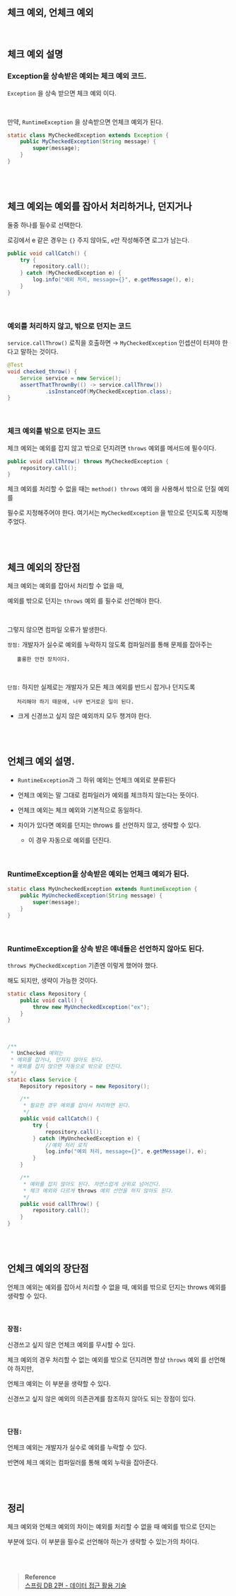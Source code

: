 ## 체크 예외, 언체크 예외

<br/>

## 체크 예외 설명

### Exception을 상속받은 예외는 체크 예외 코드.

`Exception` 을 상속 받으면 체크 예외 이다.

<br/>

만약, `RuntimeException` 을 상속받으면 언체크 예외가 된다.

```java
static class MyCheckedException extends Exception {
    public MyCheckedException(String message) {
        super(message);
    }
}
```

<br/><br/>

## 체크 예외는 예외를 잡아서 처리하거나, 던지거나

둘중 하나를 필수로 선택한다.

로깅에서 e 같은 경우는 `{}` 주지 않아도, `e`만 작성해주면 로그가 남는다.

```java
public void callCatch() {
    try {
        repository.call();
    } catch (MyCheckedException e) {
        log.info("예외 처리, message={}", e.getMessage(), e);
    }
}
```

<br/>

### 예외를 처리하지 않고, 밖으로 던지는 코드

`service.callThrow()` 로직을 호출하면 → 
`MyCheckedException` 인셉션이 터져야 한다고 말하는 것이다.

```java
@Test
void checked_throw() {
    Service service = new Service();
    assertThatThrownBy(() -> service.callThrow())
            .isInstanceOf(MyCheckedException.class);
}
```

<br/>

### 체크 예외를 밖으로 던지는 코드

체크 예외는 예외를 잡지 않고 밖으로 던지려면 `throws` 예외를 메서드에 필수이다.

```java
public void callThrow() throws MyCheckedException {
    repository.call();
}
```

체크 예외를 처리할 수 없을 때는 `method() throws` 예외 을 사용해서 밖으로 던질 예외를 

필수로 지정해주어야 한다. 여기서는 `MyCheckedException` 을 밖으로 던지도록 지정해주었다.

<br/><br/>

## 체크 예외의 장단점

체크 예외는 예외를 잡아서 처리할 수 없을 때, 

예외를 밖으로 던지는 `throws` 예외 를 필수로 선언해야 한다. 

<br/>

그렇지 않으면 컴파일 오류가 발생한다.

`장점:` 개발자가 실수로 예외를 누락하지 않도록 컴파일러를 통해 문제를 잡아주는 

       훌륭한 안전 장치이다.

<br/>

`단점:` 하지만 실제로는 개발자가 모든 체크 예외를 반드시 잡거나 던지도록 

       처리해야 하기 때문에, 너무 번거로운 일이 된다. 

- 크게 신경쓰고 싶지 않은 예외까지 모두 챙겨야 한다.

<br/><br/>

## 언체크 예외 설명.

- `RuntimeException`과 그 하위 예외는 언체크 예외로 분류된다

- 언체크 예외는 말 그대로 컴파일러가 예외를 체크하지 않는다는 뜻이다.
  
- 언체크 예외는 체크 예외와 기본적으로 동일하다.
  
- 차이가 있다면 예외를 던지는 throws 를 선언하지 않고, 생략할 수 있다.
    - 이 경우 자동으로 예외를 던진다.

<br/>

### RuntimeException을 상속받은 예외는 언체크 예외가 된다.

```java
static class MyUncheckedException extends RuntimeException {
    public MyUncheckedException(String message) {
        super(message);
    }
}
```

<br/>

### RuntimeException을 상속 받은 얘네들은 선언하지 않아도 된다.

`throws MyCheckedException` 기존엔 이렇게 했어야 했다. 

해도 되지만, 생략이 가능한 것이다.

```java
static class Repository {
    public void call() {
        throw new MyUncheckedException("ex");
    }
}
```

<br/>

```java
/**
 * UnChecked 예외는
 * 예외를 잡거나, 던지지 않아도 된다.
 * 예외를 잡지 않으면 자동으로 밖으로 던진다.
 */
static class Service {
    Repository repository = new Repository();

    /**
     * 필요한 경우 예외를 잡아서 처리하면 된다.
     */
    public void callCatch() {
        try {
            repository.call();
        } catch (MyUncheckedException e) {
            //예외 처리 로직
            log.info("예외 처리, message={}", e.getMessage(), e);
        }
    }

    /**
     * 예외를 잡지 않아도 된다. 자연스럽게 상위로 넘어간다.
     * 체크 예외와 다르게 throws 예외 선언을 하지 않아도 된다.
     */
    public void callThrow() {
        repository.call();
    }
}
```

<br/><br/>

## 언체크 예외의 장단점

언체크 예외는 예외를 잡아서 처리할 수 없을 때, 예외를 밖으로 던지는 throws 예외를 생략할 수 있다.

<br/>

### `장점:` 

신경쓰고 싶지 않은 언체크 예외를 무시할 수 있다. 



체크 예외의 경우 처리할 수 없는 예외를 밖으로 던지려면 항상 `throws` 예외 를 선언해야 하지만, 

언체크 예외는 이 부분을 생략할 수 있다. 



신경쓰고 싶지 않은 예외의 의존관계를 참조하지 않아도 되는 장점이 있다.


<br/>

### `단점:` 

언체크 예외는 개발자가 실수로 예외를 누락할 수 있다. 

반면에 체크 예외는 컴파일러를 통해 예외 누락을 잡아준다.

<br/><br/>

## 정리

체크 예외와 언체크 예외의 차이는 예외를 처리할 수 없을 때 예외를 밖으로 던지는 

부분에 있다. 이 부분을 필수로 선언해야 하는가 생략할 수 있는가의 차이다.


<br/><br/>

>**Reference** <br/>[스프링 DB 2편 - 데이터 접근 활용 기술](https://www.inflearn.com/course/%EC%8A%A4%ED%94%84%EB%A7%81-db-2/dashboard)

